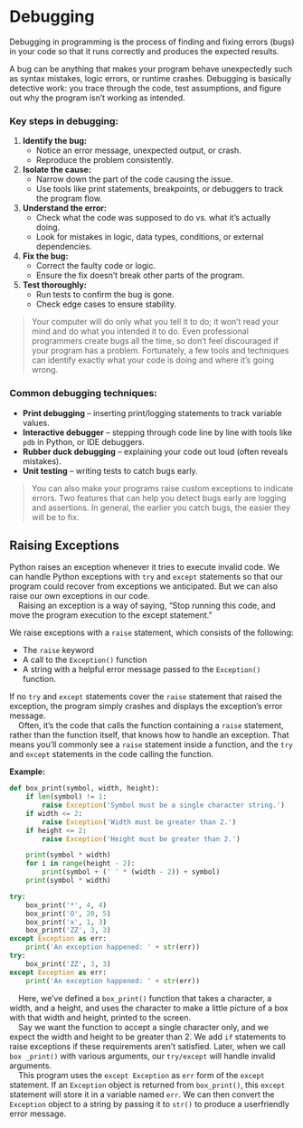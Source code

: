 # Debugging
Debugging in programming is the process of finding and fixing errors (bugs) in your code so that it runs correctly and produces the expected results.  

A bug can be anything that makes your program behave unexpectedly such as syntax mistakes, logic errors, or runtime crashes. Debugging is basically detective work: you trace through the code, test assumptions, and figure out why the program isn’t working as intended.

### Key steps in debugging:
1. **Identify the bug:**
    - Notice an error message, unexpected output, or crash.
    - Reproduce the problem consistently.
2. **Isolate the cause:**
    - Narrow down the part of the code causing the issue.
    - Use tools like print statements, breakpoints, or debuggers to track the program flow.
3. **Understand the error:**
    - Check what the code was supposed to do vs. what it’s actually doing.
    - Look for mistakes in logic, data types, conditions, or external dependencies.
4. **Fix the bug:**
    - Correct the faulty code or logic.
    - Ensure the fix doesn’t break other parts of the program.
5. **Test thoroughly:**
    - Run tests to confirm the bug is gone.
    - Check edge cases to ensure stability.

> Your computer will do only what you tell it to do; it won’t read your mind and do what you intended it to do. Even professional programmers create bugs all the time, so don’t feel discouraged if your program has a problem. Fortunately, a few tools and techniques can identify exactly what your code is doing and where it’s going wrong.

### Common debugging techniques:
- **Print debugging** – inserting print/logging statements to track variable values.
- **Interactive debugger** – stepping through code line by line with tools like `pdb` in Python, or IDE debuggers.
- **Rubber duck debugging** – explaining your code out loud (often reveals mistakes).
- **Unit testing** – writing tests to catch bugs early.

> You can also make your programs raise custom exceptions to indicate errors. Two features that can help you detect bugs early are logging and assertions. In general, the earlier you catch bugs, the easier they will be to fix.

## Raising Exceptions
Python raises an exception whenever it tries to execute invalid code. We can handle Python exceptions with `try` and `except` statements so that our program could recover from exceptions we anticipated. But we can also raise our own exceptions in our code.  
&nbsp;&nbsp;&nbsp;&nbsp;Raising an exception is a way of saying, “Stop running this code, and move the program execution to the except statement.”  

We raise exceptions with a `raise` statement, which consists of the following:
- The `raise` keyword
- A call to the `Exception()` function
- A string with a helpful error message passed to the `Exception()` function.

If no `try` and `except` statements cover the `raise` statement that raised the exception, the program simply crashes and displays the exception’s error message.  
&nbsp;&nbsp;&nbsp;&nbsp;Often, it’s the code that calls the function containing a `raise` statement, rather than the function itself, that knows how to handle an exception. That means you’ll commonly see a `raise` statement inside a function, and the `try` and `except` statements in the code calling the function.  

**Example:**
```python
def box_print(symbol, width, height):
    if len(symbol) != 1:
        raise Exception('Symbol must be a single character string.')
    if width <= 2:
        raise Exception('Width must be greater than 2.')
    if height <= 2:
        raise Exception('Height must be greater than 2.')

    print(symbol * width)
    for i in range(height - 2):
        print(symbol + (' ' * (width - 2)) + symbol)
    print(symbol * width)

try:
    box_print('*', 4, 4)
    box_print('O', 20, 5)
    box_print('x', 1, 3)
    box_print('ZZ', 3, 3)
except Exception as err:
    print('An exception happened: ' + str(err))
try:
    box_print('ZZ', 3, 3)
except Exception as err:
    print('An exception happened: ' + str(err))
```
&nbsp;&nbsp;&nbsp;&nbsp;Here, we’ve defined a `box_print()` function that takes a character, a width, and a height, and uses the character to make a little picture of a box with that width and height, printed to the screen.  
&nbsp;&nbsp;&nbsp;&nbsp;Say we want the function to accept a single character only, and we expect the width and height to be greater than 2. We add `if` statements to raise exceptions if these requirements aren’t satisfied. Later, when we call `box _print()` with various arguments, our `try/except` will handle invalid arguments.  
&nbsp;&nbsp;&nbsp;&nbsp;This program uses the `except Exception` as `err` form of the `except` statement. If an `Exception` object is returned from `box_print()`, this `except` statement will store it in a variable named `err`. We can then convert the `Exception` object to a string by passing it to `str()` to produce a userfriendly error message.
